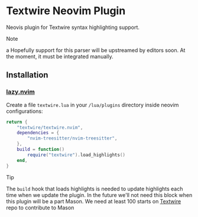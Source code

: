 # Textwire Neovim Plugin
Neovis plugin for Textwire syntax highlighting support.

> [!NOTE]
a Hopefully support for this parser will be upstreamed by editors soon. At the moment, it must be integrated manually.

## Installation
### [lazy.nvim](https://github.com/folke/lazy.nvim)
Create a file `textwire.lua` in your `/lua/plugins` directory inside neovim configurations:

```lua
return {
    "textwire/textwire.nvim",
    dependencies = {
        "nvim-treesitter/nvim-treesitter",
    },
    build = function()
        require("textwire").load_highlights()
    end,
}
```

> [!TIP]
> The `build` hook that loads highlights is needed to update highlights each time when we update the plugin. In the future we'll not need this block when this plugin will be a part Mason. We need at least 100 starts on [Textwire](https://github.com/textwire/textwire) repo to contribute to Mason

